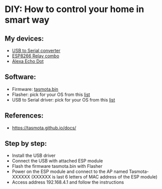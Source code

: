 # DIY: How to control your home in smart way

## My devices:
- <a href="https://shopee.vn/B%E1%BA%A3ng-m%E1%BA%A1ch-m%C3%B4-%C4%91un-ph%C3%A1t-tri%E1%BB%83n-kh%C3%B4ng-d%C3%A2y-chuy%E1%BB%83n-%C4%91%E1%BB%95i-USB-sang-ESP8266-WIFI-ch%E1%BA%A5t-l%C6%B0%E1%BB%A3ng-cao-i.83038628.4842277367?sp_atk=03dca1ae-4602-4c34-9e3f-5d319272aa16">USB to Serial converter</a> 
- <a href="https://shopee.vn/M%C3%B4-%C4%91un-r%C6%A1le-WiFi-ESP8266-5V-d%C3%B9ng-cho-c%C3%B4ng-t%E1%BA%AFc-%C4%91i%E1%BB%81u-khi%E1%BB%83n-t%E1%BB%AB-xa-trong-nh%C3%A0-th%C3%B4ng-minh-APP-ESP-01-i.83038628.1732622770">ESP8266 Relay combo</a> 
- <a href="https://shopee.vn/Loa-Bluetooth-Th%C3%B4ng-Minh-Echo-Dot-Gen-3-(Th%E1%BA%BF-H%E1%BB%87-3)-Loa-Alexa-Echo-Dot-3-cho-Nh%C3%A0-Th%C3%B4ng-Minh-i.198752368.4814846568?sp_atk=64c0609d-2bb8-4e44-8ce5-bc0d65559684">Alexa Echo Dot </a> 
## Software:
- Firmware: <a href="http://ota.tasmota.com/tasmota/release/tasmota.bin">tasmota.bin</a>
- Flasher: pick for your OS from this <a href="https://github.com/Jason2866/ESP_Flasher/releases">list</a>
- USB to Serial driver: pick for your OS from this <a href="https://sparks.gogo.co.nz/ch340.html">list</a>

## References:
- https://tasmota.github.io/docs/

## Step by step:
- Install the USB driver
- Connect the USB with attached ESP module
- Flash the firmware tasmota.bin with Flasher
- Power on the ESP module and connect to the AP named Tasmota-XXXXXX (XXXXXX is last 6 letters of MAC address of the ESP module)
- Access address 192.168.4.1 and follow the instructions